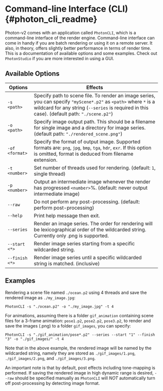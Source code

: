 # Command-line Interface (CLI) {#photon_cli_readme}

Photon-v2 comes with an application called `PhotonCLI`, which is a command-line interface of the render engine. Command-line interface can come in handy if you are batch rendering or using it on a remote server. It also, in theory, offers slightly better performance in terms of render time. This is a documentation of available options and some examples. Check out `PhotonStudio` if you are more interested in using a GUI.

## Available Options

| Options  | Effects |
| -------- | ------- |
| `-s <path>` | Specify path to scene file. To render an image series, you can specify `"myScene*.p2"` as `<path>` where `*` is a wildcard for any string (`--series` is required in this case). (default path: `"./scene.p2"`) |
| `-o <path>` | Specify image output path. This should be a filename for single image and a directory for image series. (default path: `"./rendered_scene.png"`) |
| `-of <format>` | Specify the format of output image. Supported formats are: `png`, `jpg`, `bmp`, `tga`, `hdr`, `exr`. If this option is omitted, format is deduced from filename extension. |
| `-t <number>` | Set number of threads used for rendering. (default: `1`, single thread) |
| `-p <number>` | Output an intermediate image whenever the render has progressed `<number>`%. (default: never output intermediate image) |
| `--raw` | Do not perform any post-processing. (default: perform post-processing) |
| `--help` | Print help message then exit. |
| `--series` | Render an image series. The order for rendering will be lexicographical order of the wildcarded string. Currently only .png is supported. |
| `--start <*>` | Render image series starting from a specific wildcarded string. |
| `--finish <*>` | Render image series until a specific wildcarded string is matched. (inclusive) |

## Examples

Rendering a scene file named `./ocean.p2` using 4 threads and save the rendered image as `./my_image.jpg`:

```shell
PhotonCLI -s "./ocean.p2" -o "./my_image.jpg" -t 4
```

For animations, assuming there is a folder `gif_animation` containing scene files for a 3-frame animation: `pose1.p2`, `pose2.p2`, `pose3.p2`, to render and save the images (.png) to a folder `gif_images`, you can specify:

```shell
PhotonCLI -s "./gif_animation/pose*.p2" --series --start "1" --finish "3" -o "./gif_images/" -t 4
```

Note that in the above example, the rendered image will be named by the wildcarded string, namely they are stored as `./gif_images/1.png`, `./gif_images/2.png`, and `./gif_images/3.png`.

An important note is that by default, post effects including tone-mapping is performed. If saving the rendered image in high dynamic range is desired, `--raw` should be specified manually as `PhotonCLI` will *NOT* automatically turn off post-processing by detecting image format.
